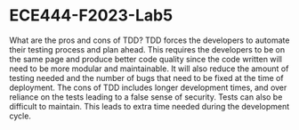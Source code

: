 # ECE444-F2023-Lab5


What are the pros and cons of TDD?
TDD forces the developers to automate their testing process and plan ahead. This requires the developers to be on the same page and produce better code quality since the code written will need to be more modular and maintainable. It will also reduce the amount of testing needed and the number of bugs that need to be fixed at the time of deployment.
The cons of TDD includes longer development times, and over reliance on the tests leading to a false sense of security. Tests can also be difficult to maintain. This leads to extra time needed during the development cycle. 
